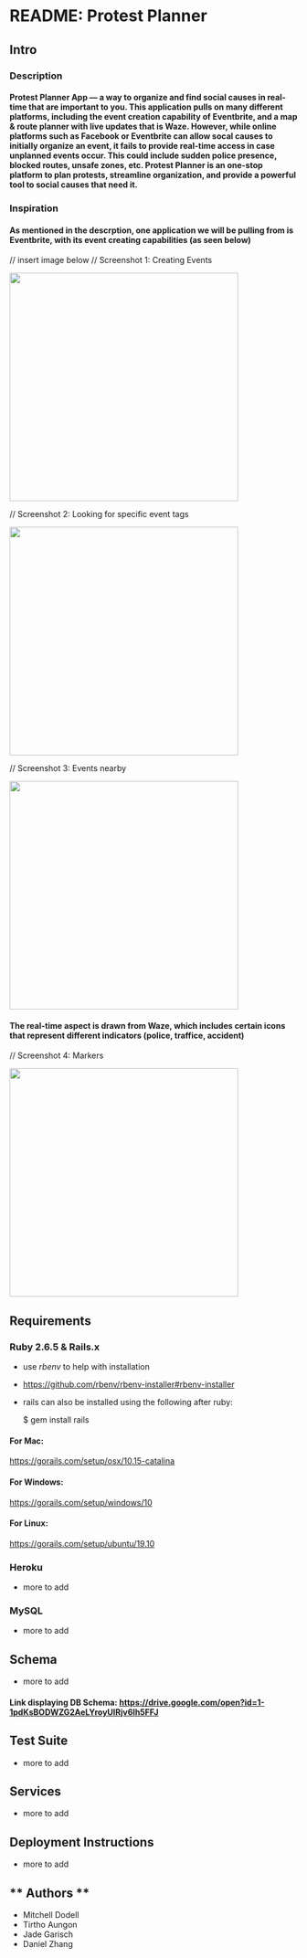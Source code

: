 # README: Protest Planner 

## **Intro**  

### **Description** 

#### Protest Planner App — a way to organize and find social causes in real-time that are important to you. This application pulls on many different platforms, including the event creation capability of Eventbrite, and a map & route planner with live updates that is Waze. However, while online platforms such as Facebook or Eventbrite can allow socal causes to initially organize an event, it fails to provide real-time access in case unplanned events occur. This could include sudden police presence, blocked routes, unsafe zones, etc. Protest Planner is an one-stop platform to plan protests, streamline organization, and provide a powerful tool to social causes that need it. 

### Inspiration 

#### As mentioned in the descrption, one application we will be pulling from is Eventbrite, with its event creating capabilities (as seen below)

// insert image below 
// Screenshot 1: Creating Events 

<img src=""  width="400"/>

// Screenshot 2: Looking for specific event tags  

<img src=""  width="400"/>

// Screenshot 3: Events nearby 

<img src=""  width="400"/>

#### The real-time aspect is drawn from Waze, which includes certain icons that represent different indicators (police, traffice, accident)

// Screenshot 4: Markers 

<img src=""  width="400"/>

## **Requirements** 

### Ruby 2.6.5 & Rails.x

- use *rbenv* to help with installation 

- https://github.com/rbenv/rbenv-installer#rbenv-installer

- rails can also be installed using the following after ruby:

  $ gem install rails

#### For Mac: 

https://gorails.com/setup/osx/10.15-catalina 

#### For Windows: 

https://gorails.com/setup/windows/10

#### For Linux: 

https://gorails.com/setup/ubuntu/19.10


### Heroku 
- more to add 

### MySQL 

- more to add 

## **Schema** 

- more to add 

#### Link displaying DB Schema: https://drive.google.com/open?id=1-1pdKsBODWZG2AeLYroyUIRjv6Ih5FFJ



## **Test Suite** 

- more to add

## **Services** 

- more to add

## **Deployment Instructions** 

- more to add 

## ** Authors **

- Mitchell Dodell 
- Tirtho Aungon 
- Jade Garisch 
- Daniel Zhang 

